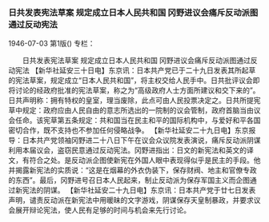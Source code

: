 ### 日共发表宪法草案  规定成立日本人民共和国  冈野进议会痛斥反动派图通过反动宪法

1946-07-03
第1版()
专栏：

　　日共发表宪法草案
    规定成立日本人民共和国
    冈野进议会痛斥反动派图通过反动宪法
    【新华社延安三十日电】东京讯：日本共产党已于二十九日发表其所起草的宪法草案，规定成立“日本人民共和国”，将主权交给人民手中。日共批评议会即将讨论的经政府批准的宪法草案，称之为“高级政府人士方面所建议和交下来的”。日共声明称：拥有特权的皇室，理当废除，此点可由人民投票决定之。日共所提宪草中规定：政府应由人民自由的意志所选出的一院制的议会管制，政府首脑当由议会任命。该宪草第五条规定：共和国当在民主和平的国际机构中，与爱好和平各国密切合作，既不支持也不参加任何侵略战争。
    【新华社延安二十九日电】东京报导：日本共产党领袖冈野进二十八日下午在议会众议院发表演说，痛斥反动派阴谋利用本届议会，盗窃民意通过反动宪法。冈野进指出：日文的新宪法和英文的译文，有符合之处。是反动派企图使新宪在外国人眼中表现得似乎是民主的手段。他并揭露新宪法的实质说：“这是在烟幕的外衣伪装下，保存财阀、地主和官僚专政的东西”。最后，冈野进号召日本人民起来，制止反动派为保存军国主义而企图通过新宪法的阴谋。
    【新华社延安二十九日电】东京讯：日本共产党于廿七日发表声明，谴责反动派在新宪法中用暖昧的文字游戏，阴谋保存天皇制暴政，并要求议会展开辩论宪法，使人民有足够的时间与机会来先行讨论。

